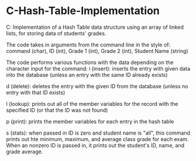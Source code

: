 # C-Hash-Table-Implementation
C: Implementation of a Hash Table data structure using an array of linked lists, for storing data of students' grades.

The code takes in arguments from the command line in the style of:
command (char), ID (int), Grade 1 (int), Grade 2 (int), Student Name (string)

The code performs various functions with the data depending on the character input for the command:
i (insert): inserts the entry with given data into the database (unless an entry with the same ID already exists)

d (delete): deletes the entry with the given ID from the database (unless no entry with that ID exists)

l (lookup): prints out all of the member variables for the record with the specified ID (or that the ID was not found)

p (print): prints the member variables for each entry in the hash table

s (stats): when passed in ID is zero and student name is "all", this command prints out hte minimum, maximum, and average
  class grade for each exam. When an nonzero ID is passed in, it prints out the student's ID, name, and grade average.
